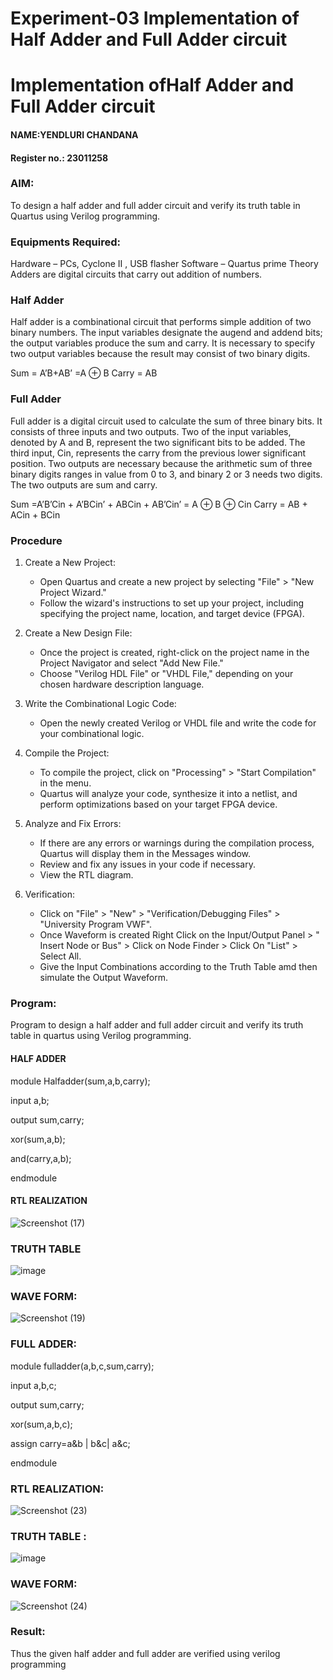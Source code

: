 # Experiment-03 Implementation of Half Adder and Full Adder circuit

# Implementation ofHalf Adder and Full Adder circuit
#### NAME:YENDLURI CHANDANA
#### Register no.: 23011258
### AIM:
To design a half adder and full adder circuit and verify its truth table in Quartus using Verilog programming.

### Equipments Required:
Hardware – PCs, Cyclone II , USB flasher
Software – Quartus prime
Theory
Adders are digital circuits that carry out addition of numbers.

### Half Adder
Half adder is a combinational circuit that performs simple addition of two binary numbers. The input variables designate the augend and addend bits; the output variables produce the sum and carry. It is necessary to specify two output variables because the result may consist of two binary digits.

Sum = A’B+AB’ =A ⊕ B Carry = AB

### Full Adder
Full adder is a digital circuit used to calculate the sum of three binary bits. It consists of three inputs and two outputs. Two of the input variables, denoted by A and B, represent the two significant bits to be added. The third input, Cin, represents the carry from the previous lower significant position. Two outputs are necessary because the arithmetic sum of three binary digits ranges in value from 0 to 3, and binary 2 or 3 needs two digits. The two outputs are sum and carry.

Sum =A’B’Cin + A’BCin’ + ABCin + AB’Cin’ = A ⊕ B ⊕ Cin Carry = AB + ACin + BCin
 
### Procedure
1. Create a New Project:
   - Open Quartus and create a new project by selecting "File" > "New Project Wizard."
   - Follow the wizard's instructions to set up your project, including specifying the project name, location, and target device (FPGA).

2. Create a New Design File:
   - Once the project is created, right-click on the project name in the Project Navigator and select "Add New File."
   - Choose "Verilog HDL File" or "VHDL File," depending on your chosen hardware description language.

3. Write the Combinational Logic Code:
   - Open the newly created Verilog or VHDL file and write the code for your combinational logic.
     
4. Compile the Project:
   - To compile the project, click on "Processing" > "Start Compilation" in the menu.
   - Quartus will analyze your code, synthesize it into a netlist, and perform optimizations based on your target FPGA device.
5. Analyze and Fix Errors:
   - If there are any errors or warnings during the compilation process, Quartus will display them in the Messages window.
   - Review and fix any issues in your code if necessary.
   - View the RTL diagram.

6. Verification:
   - Click on "File" > "New" > "Verification/Debugging Files" > "University Program VWF".
   - Once Waveform is created Right Click on the Input/Output Panel > " Insert Node or Bus" > Click on Node Finder > Click On "List" > Select All.
   - Give the Input Combinations according to the Truth Table amd then simulate the Output Waveform.


### Program:

Program to design a half adder and full adder circuit and verify its truth table in quartus using Verilog programming.
#### HALF ADDER

module Halfadder(sum,a,b,carry);

input a,b;

output sum,carry;

xor(sum,a,b);

and(carry,a,b);

endmodule 

#### RTL REALIZATION

![Screenshot (17)](https://github.com/23011258/Exp-02-Implementation-of-Half-Adder-and-Full-Adder-circuit/assets/139842204/1b533f3a-5e1c-4d36-8faf-c14a86a86e2c)
### TRUTH TABLE

![image](https://github.com/23011258/Exp-02-Implementation-of-Half-Adder-and-Full-Adder-circuit/assets/139842204/ebf41c12-dbdd-49a1-ac03-d4b05dc385aa)
### WAVE FORM:

![Screenshot (19)](https://github.com/23011258/Exp-02-Implementation-of-Half-Adder-and-Full-Adder-circuit/assets/139842204/d067c539-5a66-474c-bd86-d80250faf08b)
### FULL ADDER:
module fulladder(a,b,c,sum,carry);

input a,b,c;

output sum,carry;

xor(sum,a,b,c);

assign carry=a&b | b&c| a&c;

endmodule
### RTL REALIZATION:

![Screenshot (23)](https://github.com/23011258/Exp-02-Implementation-of-Half-Adder-and-Full-Adder-circuit/assets/139842204/088086c3-24bd-4f30-a355-5dde6cb4a3e0)





### TRUTH TABLE :

![image](https://github.com/23011258/Exp-02-Implementation-of-Half-Adder-and-Full-Adder-circuit/assets/139842204/646a15a3-9c16-4b43-b4c8-cfbde9e9545a)
### WAVE FORM:

![Screenshot (24)](https://github.com/23011258/Exp-02-Implementation-of-Half-Adder-and-Full-Adder-circuit/assets/139842204/c334faf4-99db-49de-a8e6-071f7aa3f316)


### Result:
Thus the given half adder and full adder are verified using verilog programming
